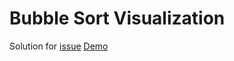  # Bubble Sort Visualization
 Solution for [issue](https://github.com/evolution-gaming/typescript-bootcamp/tree/main/homeworks/01-bubble-sort)
 [Demo](http://wheercool-visualizer.surge.sh/)
